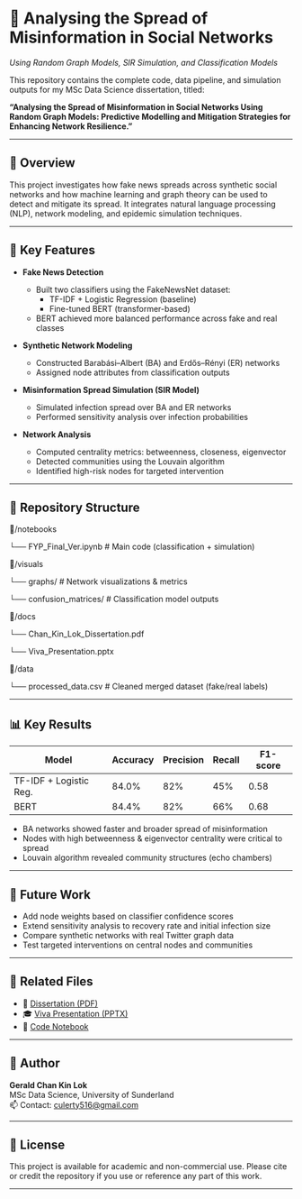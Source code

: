 # 📘 Analysing the Spread of Misinformation in Social Networks  
*Using Random Graph Models, SIR Simulation, and Classification Models*

This repository contains the complete code, data pipeline, and simulation outputs for my MSc Data Science dissertation, titled:

**“Analysing the Spread of Misinformation in Social Networks Using Random Graph Models: Predictive Modelling and Mitigation Strategies for Enhancing Network Resilience.”**

---

## 📌 Overview

This project investigates how fake news spreads across synthetic social networks and how machine learning and graph theory can be used to detect and mitigate its spread. It integrates natural language processing (NLP), network modeling, and epidemic simulation techniques.

---

## 🧠 Key Features

- **Fake News Detection**  
  - Built two classifiers using the FakeNewsNet dataset:
    - TF-IDF + Logistic Regression (baseline)
    - Fine-tuned BERT (transformer-based)
  - BERT achieved more balanced performance across fake and real classes

- **Synthetic Network Modeling**  
  - Constructed Barabási–Albert (BA) and Erdős–Rényi (ER) networks
  - Assigned node attributes from classification outputs

- **Misinformation Spread Simulation (SIR Model)**  
  - Simulated infection spread over BA and ER networks
  - Performed sensitivity analysis over infection probabilities

- **Network Analysis**  
  - Computed centrality metrics: betweenness, closeness, eigenvector
  - Detected communities using the Louvain algorithm
  - Identified high-risk nodes for targeted intervention

---

## 📂 Repository Structure

📁/notebooks

└── FYP_Final_Ver.ipynb # Main code (classification + simulation)

📁/visuals

└── graphs/ # Network visualizations & metrics

└── confusion_matrices/ # Classification model outputs

📁/docs

└── Chan_Kin_Lok_Dissertation.pdf

└── Viva_Presentation.pptx

📁/data

└── processed_data.csv # Cleaned merged dataset (fake/real labels)


---

## 📊 Key Results

| Model                  | Accuracy | Precision | Recall | F1-score |
|------------------------|----------|-----------|--------|----------|
| TF-IDF + Logistic Reg. | 84.0%    | 82%       | 45%    | 0.58     |
| BERT                   | 84.4%    | 82%       | 66%    | 0.68     |

- BA networks showed faster and broader spread of misinformation  
- Nodes with high betweenness & eigenvector centrality were critical to spread  
- Louvain algorithm revealed community structures (echo chambers)

---

## 📌 Future Work

- Add node weights based on classifier confidence scores  
- Extend sensitivity analysis to recovery rate and initial infection size  
- Compare synthetic networks with real Twitter graph data  
- Test targeted interventions on central nodes and communities

---

## 📎 Related Files

- 📘 [Dissertation (PDF)](docs/Chan_Kin_Lok_Dissertation.pdf)  
- 🎓 [Viva Presentation (PPTX)](docs/Viva_Presentation.pptx)  
- 🧪 [Code Notebook](notebooks/FYP_Final_Ver.ipynb)

---

## 👤 Author

**Gerald Chan Kin Lok**  
MSc Data Science, University of Sunderland  
📫 Contact: culerty516@gmail.com

---

## 📄 License

This project is available for academic and non-commercial use. Please cite or credit the repository if you use or reference any part of this work.

---
